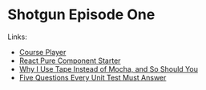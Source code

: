 # Shotgun Episode One

Links:

* [Course Player](https://github.com/jshomes/course-player)
* [React Pure Component Starter](https://github.com/ericelliott/react-pure-component-starter)
* [Why I Use Tape Instead of Mocha, and So Should You](https://medium.com/javascript-scene/why-i-use-tape-instead-of-mocha-so-should-you-6aa105d8eaf4)
* [Five Questions Every Unit Test Must Answer](https://medium.com/javascript-scene/what-every-unit-test-needs-f6cd34d9836d)

